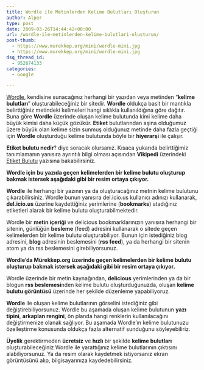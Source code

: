 ```yaml
---
title: Wordle ile Metinlerden Kelime Bulutları Oluşturun
author: Alper
type: post
date: 2009-03-26T14:44:42+00:00
url: /wordle-ile-metinlerden-kelime-bulutlari-olusturun/
post-thumb:
  - https://www.murekkep.org/mini/wordle-mini.jpg
  - https://www.murekkep.org/mini/wordle-mini.jpg
dsq_thread_id:
  - 952674133
categories:
  - Google

---
```

[Wordle][1], kendisine sunacağınız herhangi bir yazıdan veya metinden &#8220;**kelime bulutları**&#8221; oluşturabileceğiniz bir sitedir. **Wordle** oldukça basit bir mantıkla belirttiğiniz metindeki kelimeleri hangi sıklıkla kullanıldığına göre dağıtır. Buna göre **Wordle** üzerinde oluşan kelime bulutunda kimi kelime daha büyük kimisi daha küçük gözükür. **Etiket** bulutlarından aşina olduğumuz üzere büyük olan kelime sizin sunmuş olduğunuz metinde daha fazla geçtiği için **Wordle** oluşturduğu kelime bulutunda böyle bir **hiyerarşi** ile çalışır.

**Etiket bulutu nedir**? diye soracak olursanız. Kısaca yukarıda belirttiğimiz tanımlamanın yanısıra ayrıntılı bilgi olması açısından **Vikipedi** üzerindeki [Etiket Bulutu][2] yazısına bakabilirsiniz.

**Wordle için bu yazıda geçen kelimelerden bir kelime bulutu oluşturup bakmak istersek aşağıdaki gibi bir resim ortaya çıkıyor.**  
<!--more-->

**Wordle** ile herhangi bir yazının ya da oluşturacağınız metnin kelime bulutunu çıkarabilirsiniz. Wordle bunun yanısıra del.icio.us kullanıcı adınızı kullanarak, **del.icio.us** üzerine kaydettiğiniz yerimlerine (**bookmarks**) atadığınız etiketleri alarak bir kelime bulutu oluşturabilmektedir.

Wordle bir **metin içeriği** ve delicious bookmarklarınızın yanısıra herhangi bir sitenin, günlüğün **besleme** (feed) adresini kullanarak o sitede geçen kelimelerden bir kelime bulutu oluşturabiliyor. Bunun için istediğiniz blog adresini, **blog** adresinin beslemesini (**rss feed**), ya da herhangi bir sitenin atom ya da rss beslemesini girebiliyorsunuz.

**Wordle&#8217;da Mürekkep.org üzerinde geçen kelimelerden bir kelime bulutu oluşturup bakmak istersek aşağıdaki gibi bir resim ortaya çıkıyor.**

Wordle üzerinde bir metin kaynağından, **delicious** yerimlerinden ya da bir blogun **rss beslemesi**nden kelime bulutu oluşturduğunuzda, oluşan **kelime bulutu görüntüsü** üzerinde her şekilde düzenleme yapabiliyoruz. 

**Wordle** ile oluşan kelime bulutlarının görselini istediğiniz gibi değiştirebiliyorsunuz. Wordle bu aşamada oluşan kelime bulutunun **yazı tipini**, **arkaplan rengini**, ön planda hangi renklerin kullanılacağını değiştirmenize olanak sağlıyor. Bu aşamada Wordle&#8217;ın kelime bulutunuzu özelleştirme konusunda oldukça fazla alternatif sunduğunu söyleyebiliriz. 

**Üyelik** gerektirmeden **ücretsiz** ve **hızlı** bir şekilde **kelime bulutları** oluşturabileceğiniz Wordle ile yarattığınız kelime bulutlarının çıktısını alabiliyorsunuz. Ya da resim olarak kaydetmek istiyorsanız ekran görüntüsünü alıp, bilgisayarınıza kaydedebilirsiniz.

 [1]: http://www.wordle.net/
 [2]: http://tr.wikipedia.org/wiki/Etiket_Bulutu